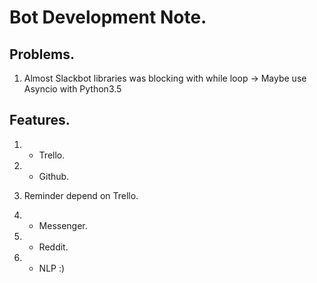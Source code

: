 # Bot Development Note.

## Problems.

1. Almost Slackbot libraries was blocking with while loop -> Maybe use Asyncio
   with Python3.5

## Features.

1. + Trello.

2. + Github.

3. Reminder depend on Trello.

4. + Messenger.

5. + Reddit.

6. + NLP :)

